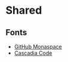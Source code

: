 # Shared

## Fonts

- [GitHub Monaspace](https://github.com/githubnext/monaspace)
- [Cascadia Code](https://github.com/microsoft/cascadia-code)
